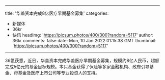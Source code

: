 
---
title: '华盖资本完成8亿医疗早期基金募集'
categories: 
 - 新媒体
 - 36kr
 - 快讯
headimg: 'https://picsum.photos/400/300?random=5117'
author: 36kr
comments: false
date: Mon, 10 Jan 2022 01:15:38 GMT
thumbnail: 'https://picsum.photos/400/300?random=5117'
---

<div>   
36氪获悉，近日，华盖资本完成华盖医疗早期基金募集，规模约8亿人民币，超额完成5亿元的基金目标规模。本只基金获得了保险等多家金融机构、政府引导基金、母基金及医疗上市公司等专业投资人的支持。  
</div>
            